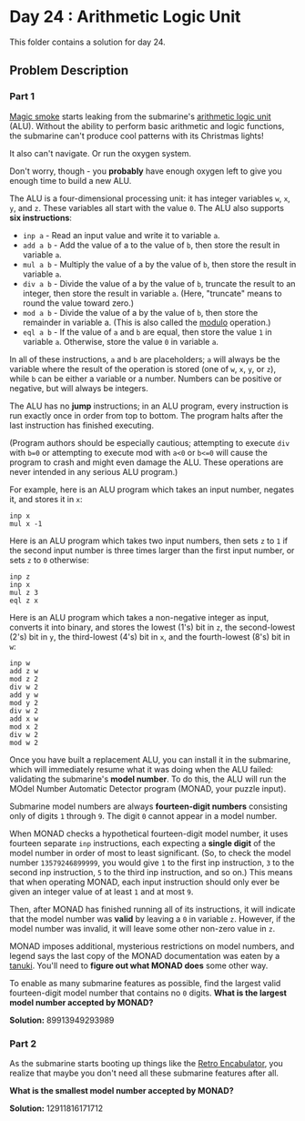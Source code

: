 # Day 24 : Arithmetic Logic Unit

This folder contains a solution for day 24.

## Problem Description

### Part 1

[Magic smoke](https://en.wikipedia.org/wiki/Magic_smoke) starts leaking from the submarine's [arithmetic logic unit](https://en.wikipedia.org/wiki/Arithmetic_logic_unit) (ALU). Without the ability to perform basic arithmetic and logic functions, the submarine can't produce cool patterns with its Christmas lights!

It also can't navigate. Or run the oxygen system.

Don't worry, though - you **probably** have enough oxygen left to give you enough time to build a new ALU.

The ALU is a four-dimensional processing unit: it has integer variables ```w```, ```x```, ```y```, and ```z```. These variables all start with the value ```0```. The ALU also supports **six instructions**:

  * ```inp a``` - Read an input value and write it to variable ```a```.
  * ```add a b``` - Add the value of a to the value of ```b```, then store the result in variable ```a```.
  * ```mul a b``` - Multiply the value of a by the value of ```b```, then store the result in variable ```a```.
  * ```div a b``` - Divide the value of a by the value of ```b```, truncate the result to an integer, then store the result in variable ```a```. (Here, "truncate" means to round the value toward zero.)
  * ```mod a b``` - Divide the value of a by the value of ```b```, then store the remainder in variable a. (This is also called the [modulo](https://en.wikipedia.org/wiki/Modulo_operation) operation.)
  * ```eql a b``` - If the value of ```a``` and ```b``` are equal, then store the value ```1``` in variable ```a```. Otherwise, store the value ```0``` in variable ```a```.

In all of these instructions, ```a``` and ```b``` are placeholders; ```a``` will always be the variable where the result of the operation is stored (one of ```w```, ```x```, ```y```, or ```z```), while ```b``` can be either a variable or a number. Numbers can be positive or negative, but will always be integers.

The ALU has no **jump** instructions; in an ALU program, every instruction is run exactly once in order from top to bottom. The program halts after the last instruction has finished executing.

(Program authors should be especially cautious; attempting to execute ```div``` with ```b=0``` or attempting to execute mod with ```a<0``` or ```b<=0``` will cause the program to crash and might even damage the ALU. These operations are never intended in any serious ALU program.)

For example, here is an ALU program which takes an input number, negates it, and stores it in ```x```:

```
inp x
mul x -1
```

Here is an ALU program which takes two input numbers, then sets ```z``` to ```1``` if the second input number is three times larger than the first input number, or sets ```z``` to ```0``` otherwise:

```
inp z
inp x
mul z 3
eql z x
```

Here is an ALU program which takes a non-negative integer as input, converts it into binary, and stores the lowest (1's) bit in ```z```, the second-lowest (2's) bit in ```y```, the third-lowest (4's) bit in ```x```, and the fourth-lowest (8's) bit in ```w```:

```
inp w
add z w
mod z 2
div w 2
add y w
mod y 2
div w 2
add x w
mod x 2
div w 2
mod w 2
```

Once you have built a replacement ALU, you can install it in the submarine, which will immediately resume what it was doing when the ALU failed: validating the submarine's **model number**. To do this, the ALU will run the MOdel Number Automatic Detector program (MONAD, your puzzle input).

Submarine model numbers are always **fourteen-digit numbers** consisting only of digits ```1``` through ```9```. The digit ```0``` cannot appear in a model number.

When MONAD checks a hypothetical fourteen-digit model number, it uses fourteen separate ```inp``` instructions, each expecting a **single digit** of the model number in order of most to least significant. (So, to check the model number ```13579246899999```, you would give ```1``` to the first inp instruction, ```3``` to the second inp instruction, ```5``` to the third inp instruction, and so on.) This means that when operating MONAD, each input instruction should only ever be given an integer value of at least ```1``` and at most ```9```.

Then, after MONAD has finished running all of its instructions, it will indicate that the model number was **valid** by leaving a ```0``` in variable ```z```. However, if the model number was invalid, it will leave some other non-zero value in ```z```.

MONAD imposes additional, mysterious restrictions on model numbers, and legend says the last copy of the MONAD documentation was eaten by a [tanuki](https://en.wikipedia.org/wiki/Japanese_raccoon_dog). You'll need to **figure out what MONAD does** some other way.

To enable as many submarine features as possible, find the largest valid fourteen-digit model number that contains no ```0``` digits. **What is the largest model number accepted by MONAD?**

**Solution:** 89913949293989

### Part 2

As the submarine starts booting up things like the [Retro Encabulator](https://www.youtube.com/watch?v=RXJKdh1KZ0w), you realize that maybe you don't need all these submarine features after all.

**What is the smallest model number accepted by MONAD?**

**Solution:** 12911816171712
